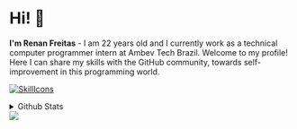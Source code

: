 # Hi! 👋
**I'm Renan Freitas** - I am 22 years old and I currently work as a technical computer programmer intern at Ambev Tech Brazil. Welcome to my profile! Here I can share my skills with the GitHub community, towards self-improvement in this programming world.

[![SkillIcons](https://skillicons.dev/icons?i=py,grafana,js,ts,cs,bootstrap,mysql,vscode,atom,git,kali,react,nextjs,tailwind,docker)](https://skillicons.dev)<br/>

<details>
  <summary>Github Stats </summary>
  
  <a href="#"> ![Top Langs](https://github-readme-stats.vercel.app/api/top-langs/?username=RenanSzFreitas&layout=compact&theme=blueberry&count_private=true&hide_border=true)</a>
</details>

<div> 
  <a href="https://www.linkedin.com/in/renan-s-freitas/" target="_blank"><img src="https://img.shields.io/badge/-LinkedIn-%230077B5?style=for-the-badge&logo=linkedin&logoColor=white" target="_blank"></a> 
</div>
